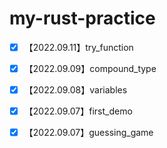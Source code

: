 # my-rust-practice
- [x] 【2022.09.11】try_function
- [x] 【2022.09.09】compound_type
- [x] 【2022.09.08】variables
- [x] 【2022.09.07】first_demo
- [x] 【2022.09.07】guessing_game

